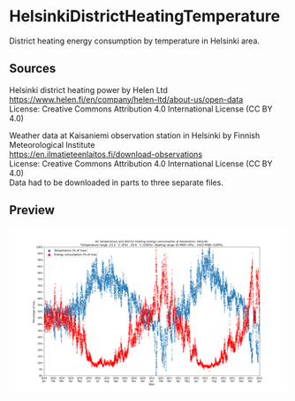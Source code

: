 # HelsinkiDistrictHeatingTemperature
District heating energy consumption by temperature in Helsinki area.  

## Sources

Helsinki district heating power by Helen Ltd  
https://www.helen.fi/en/company/helen-ltd/about-us/open-data  
License: Creative Commons Attribution 4.0 International License (CC BY 4.0)  

Weather data at Kaisaniemi observation station in Helsinki by Finnish Meteorological Institute  
https://en.ilmatieteenlaitos.fi/download-observations  
License: Creative Commons Attribution 4.0 International License (CC BY 4.0)  
Data had to be downloaded in parts to three separate files.  

## Preview

![Image missing](https://github.com/Selkamies/HelsinkiDistrictHeatingTemperature/blob/master/Images/HelsinkiTempAndHeatingRangePercentages.png?raw=true)